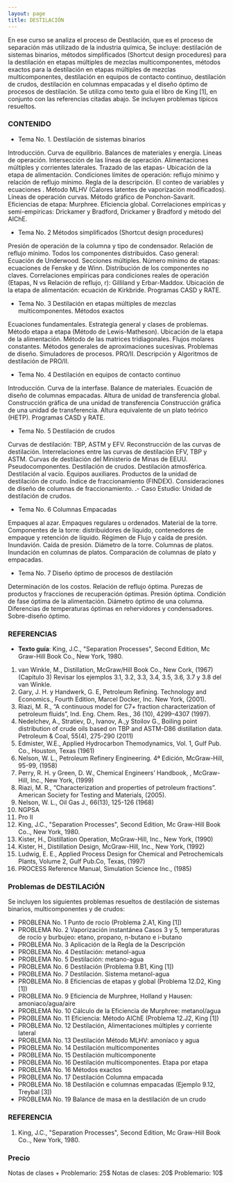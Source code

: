 ```yaml
---
layout: page
title: DESTILACIÓN
---
```


En ese curso se analiza el proceso de Destilación, que es el proceso de separación más utilizado de la industria química, Se incluye:  destilación de sistemas binarios, métodos simplificados (Shortcut design procedures) para la destilación en etapas múltiples de mezclas multicomponentes, métodos exactos para la destilación en etapas múltiples de mezclas multicomponentes, destilación en equipos de contacto continuo, destilación de crudos, destilación en columnas empacadas y el diseño óptimo de procesos de destilación.
Se utiliza como texto guía el libro de King [1], en conjunto con las referencias citadas  abajo. Se incluyen problemas típicos resueltos.

 

### CONTENIDO
- Tema No. 1. Destilación de sistemas binarios

Introducción. Curva de equilibrio. Balances de materiales y energía. Líneas de operación. Intersección de las líneas de operación. Alimentaciones múltiples y corrientes laterales. Trazado de las etapas- Ubicación de la etapa de alimentación. Condiciones límites de operación: reflujo mínimo y relación de reflujo mínimo. Regla de la descripción. El conteo de variables y ecuaciones     . Método MLHV (Calores latentes de vaporización modificados). Líneas de operación curvas. Método gráfico de Ponchon-Savarit. Eficiencias de etapa: Murphree. Eficiencia global. Correlaciones empíricas y semi-empíricas: Drickamer y Bradford, Drickamer y Bradford y método del AIChE.

- Tema No. 2  Métodos simplificados (Shortcut design procedures)

Presión de operación de la columna y tipo de condensador. Relación de reflujo mínimo. Todos los componentes distribuidos. Caso general: Ecuación de Underwood. Secciones múltiples. Número mínimo de etapas: ecuaciones de Fenske y de Winn. Distribución de los componentes no claves. Correlaciones empíricas para condiciones reales de operación (Etapas, N vs Relación de reflujo, r): Gilliland y Erbar-Maddox. Ubicación de la etapa de alimentación: ecuación de Kirkbride. Programas CASD y RATE.

- Tema No. 3 Destilación en etapas múltiples de mezclas multicomponentes. Métodos exactos

Ecuaciones fundamentales. Estrategia general y clases de problemas. Método etapa a etapa (Método de Lewis-Matheson). Ubicación de la etapa de la alimentación. Método de las matrices tridiagonales. Flujos molares constantes. Métodos generales de aproximaciones sucesivas. Problemas de diseño. Simuladores de procesos. PRO/II. Descripción y Algoritmos de destilación de PRO/II.

- Tema No. 4 Destilación en equipos de contacto continuo

Introducción. Curva de la interfase. Balance de materiales. Ecuación de diseño de columnas empacadas. Altura de unidad de transferencia global. Construcción gráfica de una unidad de transferencia Construcción gráfica de una unidad de transferencia. Altura equivalente de un plato teórico (HETP). Programas CASD y RATE.

- Tema No. 5 Destilación de crudos

Curvas de destilación: TBP, ASTM y EFV. Reconstrucción de las curvas de destilación. Interrelaciones entre las curvas de destilación EFV, TBP y ASTM. Curvas de destilación del Ministerio de Minas de EEUU. Pseudocomponentes. Destilación de crudos. Destilación atmosférica.  Destilación al vacío. Equipos auxiliares. Productos de la unidad de destilación de crudo. Índice de fraccionamiento (FINDEX). Consideraciones de diseño de columnas de fraccionamiento. .- Caso Estudio: Unidad de destilación de crudos.

- Tema No. 6 Columnas Empacadas

Empaques al azar. Empaques regulares u ordenados. Material de la torre. Componentes de la torre: distribuidores de líquido, contenedores de empaque y retención de líquido.   Régimen de Flujo  y caída de presión. Inundavión. Caída de presión. Diámetro de la torre. Columnas de platos. Inundación en columnas de platos. Comparación de columnas de plato y empacadas.

- Tema No. 7 Diseño óptimo de procesos de destilación

Determinación de los costos. Relación de reflujo óptima. Purezas de productos y fracciones de recuperación óptimas. Presión óptima. Condición de fase óptima de la alimentación. Diámetro óptimo de una columna. Diferencias de temperaturas óptimas en rehervidores y condensadores. Sobre-diseño óptimo.


### REFERENCIAS
- **Texto guía**: King, J.C., "Separation Processes", Second Edition, Mc Graw-Hill Book Co., New York, 1980.

1. van Winkle, M., Distillation, McGraw/Hill Book Co., New Cork, (1967) (Capítulo 3) Revisar los ejemplos 3.1, 3.2, 3.3, 3.4, 3.5, 3.6, 3.7 y 3.8 del van Winkle.
2. Gary, J. H. y Handwerk, G. E, Petroleum Refining. Technology and Economics., Fourth Edition, Marcel Docker, Inc. New York, (2001).
3. Riazi, M. R., “A continuous model for C7+ fraction characterization of petroleum fluids”, Ind. Eng. Chem. Res., 36 (10), 4299–4307 (1997).
4. Nedelchev, A., Stratiev, D., Ivanov, A.,y Stoilov G., Boiling point distribution of crude oils based on TBP and ASTM-D86 distillation data. Petroleum & Coal, 55(4), 275-290 (2011) 
5. Edmister, W.E., Applied Hydrocarbon Themodynamics, Vol. 1, Gulf Pub. Co., Houston, Texas (1961)
6. Nelson, W. L., Petroleum Refinery Engineering. 4ª Edición, McGraw-Hill, 95-99, (1958)
7. Perry, R. H. y Green, D. W., Chemical Engineers’ Handbook, ,  McGraw-Hill, Inc., New York, (1999)
8.  Riazi, M. R., “Characterization and properties of petroleum fractions”. American Society for Testing and Materials, (2005).  
9. Nelson, W. L., Oil Gas J., 66(13), 125-126 (1968)
10. NGPSA
11. Pro II
12. King, J.C., "Separation Processes", Second Edition, Mc Graw-Hill Book Co.., New York, 1980.
13. Kister, H., Distillation Operation, McGraw-Hill, Inc., New York, (1990)
14. Kister, H., Distillation Design, McGraw-Hill, Inc., New York, (1992)
15. Ludwig, E. E., Applied Process Design for Chemical and Petrochemicals Plants, Volume 2, Gulf Pub.Co, Texas, (1997)
16. PROCESS Reference Manual, Simulation Science Inc., (1985)

### Problemas de DESTILACIÓN

Se incluyen los siguientes problemas resueltos de destilación de sistemas binarios, multicomponentes y de crudos:

- PROBLENA No. 1 Punto de rocío (Problema 2.A1, King [1]) 
- PROBLEMA No. 2 Vaporización instantánea Casos 3 y 5, temperaturas de rocío y burbujeo: etano, propano, n-butano e i-butano
- PROBLEMA No. 3  Aplicación de la Regla de la Descripción
- PROBLEMA No. 4 Destilación: metanol-agua
- PROBLEMA No. 5   Destilación: metano-agua
- PROBLEMA No. 6  Destilación (Problema 9.B1, King [1]) 
- PROBLEMA No. 7  Destilación. Sistema metanol-agua
- PROBLEMA No. 8 Eficiencias de etapas y global (Problema 12.D2, King [1]) 
- PROBLEMA No. 9 Eficiencia de Murphree, Holland y Hausen: amoniaco/agua/aire
- PROBLEMA No. 10 Cálculo de la Eficiencia de Murphree: metanol/agua
- PROBLEMA No. 11 Eficiencia: Método AIChE (Problema 12.J2, King [1]) 
- PROBLEMA No. 12 Destilación, Alimentaciones múltiples y corriente lateral
- PROBLEMA No. 13 Destilación Método MLHV: amoníaco y agua
- PROBLEMA No. 14 Destilación multicomponentes
- PROBLEMA No. 15 Destilación multicomponente 
- PROBLEMA No. 16 Destilación multicomponentes. Etapa por etapa
- PROBLEMA No. 16 Métodos exactos
- PROBLEMA No. 17 Destilación Columna empacada
- PROBLEMA No. 18 Destilación e columnas empacadas (Ejemplo 9.12, Treybal [3]) 
- PROBLEMA No. 19  Balance de masa en la destilación de un crudo

### REFERENCIA

1. King, J.C., "Separation Processes", Second Edition, Mc Graw-Hill Book Co.., New York, 1980.

### Precio
Notas de clases + Problemario: 25$
Notas de clases: 20$
Problemario: 10$



